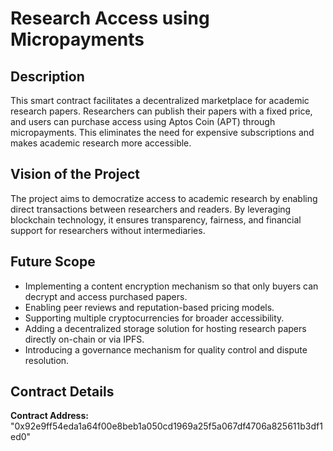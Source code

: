 # Research Access using Micropayments

## Description
This smart contract facilitates a decentralized marketplace for academic research papers. Researchers can publish their papers with a fixed price, and users can purchase access using Aptos Coin (APT) through micropayments. This eliminates the need for expensive subscriptions and makes academic research more accessible.

## Vision of the Project
The project aims to democratize access to academic research by enabling direct transactions between researchers and readers. By leveraging blockchain technology, it ensures transparency, fairness, and financial support for researchers without intermediaries.

## Future Scope
- Implementing a content encryption mechanism so that only buyers can decrypt and access purchased papers.
- Enabling peer reviews and reputation-based pricing models.
- Supporting multiple cryptocurrencies for broader accessibility.
- Adding a decentralized storage solution for hosting research papers directly on-chain or via IPFS.
- Introducing a governance mechanism for quality control and dispute resolution.

## Contract Details
**Contract Address:** "0x92e9ff54eda1a64f00e8beb1a050cd1969a25f5a067df4706a825611b3df1ed0"

